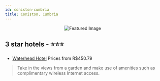 ```yaml
---
id: coniston-cumbria
title: Coniston, Cumbria
---
```


<center><img src="https://i.travelapi.com/hotels/4000000/3850000/3843100/3843083/a6253cb2_z.jpg" alt="Featured Image" /></center>


##  3 star hotels - ⭐️⭐️⭐️

-    [Waterhead Hotel](https://us.hurb.com/hotels/coniston/waterhead-hotel-JNP-JP084519?cmp=18055) Prices from R$450.79
   > Take in the views from a garden and make use of amenities such as complimentary wireless Internet access.
